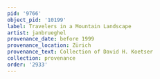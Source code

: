 ```yaml
---
pid: '9766'
object_pid: '10199'
label: Travelers in a Mountain Landscape
artist: janbrueghel
provenance_date: before 1999
provenance_location: Zürich
provenance_text: Collection of David H. Koetser
collection: provenance
order: '2933'
---
```

